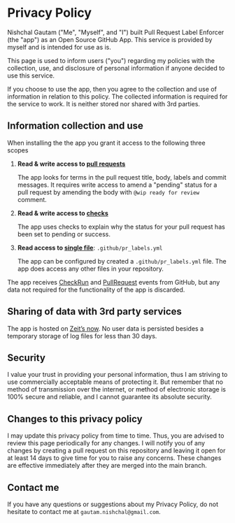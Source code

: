 # Privacy Policy

Nishchal Gautam ("Me", "Myself", and "I") built Pull Request Label Enforcer (the "app") as an Open Source GitHub App. This service is provided by myself and is intended for use as is.

This page is used to inform users ("you") regarding my policies with the collection, use, and disclosure of personal information if anyone decided to use this service.

If you choose to use the app, then you agree to the collection and use of information in relation to this policy. The collected information is required for the service to work. It is neither stored nor shared with 3rd parties.

## Information collection and use

When installing the the app you grant it access to the following three scopes

1. **Read & write access to [pull requests](https://developer.github.com/v3/apps/permissions/#permission-on-statuses)**

   The app looks for terms in the pull request title, body, labels and commit messages. It requires write access to amend a "pending" status for a pull request by amending the body with `@wip ready for review` comment.

2. **Read & write access to [checks](https://developer.github.com/v3/apps/permissions/#permission-on-checks)**

   The app uses checks to explain why the status for your pull request has been set to pending or success.

3. **Read access to [single file](https://developer.github.com/v3/apps/permissions/#permission-on-single-file)**: `.github/pr_labels.yml`

   The app can be configured by created a `.github/pr_labels.yml` file. The app does access any other files in your repository.

The app receives [CheckRun](https://developer.github.com/v3/activity/events/types/#checkrunevent) and [PullRequest](https://developer.github.com/v3/activity/events/types/#pullrequestevent) events from GitHub, but any data not required for the functionality of the app is discarded.

## Sharing of data with 3rd party services

The app is hosted on [Zeit’s now](https://zeit.co/now). No user data is persisted besides a temporary storage of log files for less than 30 days.

## Security

I value your trust in providing your personal information, thus I am striving to use commercially acceptable means of protecting it. But remember that no method of transmission over the internet, or method of electronic storage is 100% secure and reliable, and I cannot guarantee its absolute security.

## Changes to this privacy policy

I may update this privacy policy from time to time. Thus, you are advised to review this page periodically for any changes. I will notify you of any changes by creating a pull request on this repository and leaving it open for at least 14 days to give time for you to raise any concerns. These changes are effective immediately after they are merged into the main branch.

## Contact me

If you have any questions or suggestions about my Privacy Policy, do not hesitate to contact me at `gautam.nishchal@gmail.com`.
